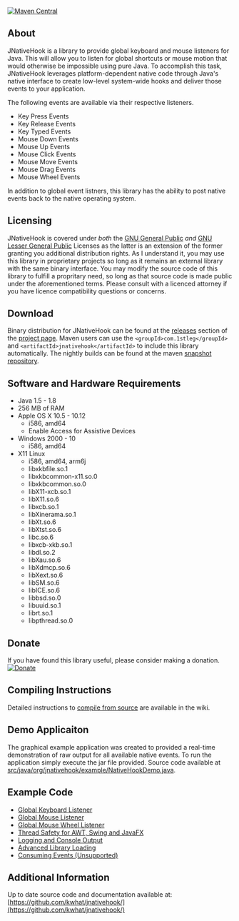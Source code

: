 [![Maven Central](https://maven-badges.herokuapp.com/maven-central/com.1stleg/jnativehook/badge.svg)](https://maven-badges.herokuapp.com/maven-central/com.1stleg/jnativehook)

## About
JNativeHook is a library to provide global keyboard and mouse listeners for
Java.  This will allow you to listen for global shortcuts or mouse motion that
would otherwise be impossible using pure Java.  To accomplish this task,
JNativeHook leverages platform-dependent native code through Java's native
interface to create low-level system-wide hooks and deliver those events to
your application.

The following events are available via their respective listeners.
* Key Press Events
* Key Release Events
* Key Typed Events
* Mouse Down Events
* Mouse Up Events
* Mouse Click Events
* Mouse Move Events
* Mouse Drag Events
* Mouse Wheel Events

In addition to global event listners, this library has the ability to post native events back to the native operating 
system.

## Licensing
JNativeHook is covered under *both* the [GNU General Public](LESSER.md) *and* 
[GNU Lesser General Public](COPYING.LESSER.md) Licenses as the latter is an extension of the former granting you 
additional distribution rights.  As I understand it, you may use this library in proprietary projects so long as it 
remains an external library with the same binary interface.  You may modify the source code of this library to fulfill 
a propritary need, so long as that source code is made public under the aforementioned terms.  Please consult with a 
licenced attorney if you have licence compatibility questions or concerns.
 
## Download
Binary distribution for JNativeHook can be found at the 
[releases](https://github.com/kwhat/jnativehook/releases) section of the 
[project page](https://github.com/kwhat/jnativehook/).  Maven users can 
use the `<groupId>com.1stleg</groupId>` and `<artifactId>jnativehook</artifactId>` 
to include this library automatically.  The nightly builds can be found at the maven 
[snapshot repository](https://oss.sonatype.org/content/repositories/snapshots/com/1stleg/jnativehook/2.1.SNAPSHOT/).

## Software and Hardware Requirements
* Java 1.5 - 1.8
* 256 MB of RAM
* Apple OS X 10.5 - 10.12
  * i586, amd64
  * Enable Access for Assistive Devices
* Windows 2000 - 10
  * i586, amd64
* X11 Linux
  * i586, amd64, arm6j
  * libxkbfile.so.1
  * libxkbcommon-x11.so.0
  * libxkbcommon.so.0
  * libX11-xcb.so.1
  * libX11.so.6
  * libxcb.so.1
  * libXinerama.so.1
  * libXt.so.6
  * libXtst.so.6
  * libc.so.6
  * libxcb-xkb.so.1
  * libdl.so.2
  * libXau.so.6
  * libXdmcp.so.6
  * libXext.so.6
  * libSM.so.6
  * libICE.so.6
  * libbsd.so.0
  * libuuid.so.1
  * librt.so.1
  * libpthread.so.0

## Donate
If you have found this library useful, please consider making a donation.
[![Donate](https://www.paypalobjects.com/en_US/i/btn/btn_donate_LG.gif)](https://www.paypal.com/cgi-bin/webscr?cmd=_s-xclick&hosted_button_id=UPMHT4ZFBTCBL)

## Compiling Instructions
Detailed instructions to [compile from source](https://github.com/kwhat/jnativehook/wiki/Compiling) are available in the wiki.

## Demo Applicaiton
The graphical example application was created to provided a real-time
demonstration of raw output for all available native events.  To run the
application simply execute the jar file provided. Source code available at 
[src/java/org/jnativehook/example/NativeHookDemo.java](src/java/org/jnativehook/example/NativeHookDemo.java).

## Example Code
* [Global Keyboard Listener](https://github.com/kwhat/jnativehook/wiki/Keyboard)
* [Global Mouse Listener](https://github.com/kwhat/jnativehook/wiki/Mouse)
* [Global Mouse Wheel Listener](https://github.com/kwhat/jnativehook/wiki/MouseWheel)
* [Thread Safety for AWT, Swing and JavaFX](https://github.com/kwhat/jnativehook/wiki/ThreadSafety)
* [Logging and Console Output](https://github.com/kwhat/jnativehook/wiki/ConsoleOutput)
* [Advanced Library Loading](https://github.com/kwhat/jnativehook/wiki/LibraryLoading)
* [Consuming Events (Unsupported)](https://github.com/kwhat/jnativehook/wiki/ConsumingEvents)

## Additional Information
Up to date source code and documentation available at:
[https://github.com/kwhat/jnativehook/](https://github.com/kwhat/jnativehook/)
